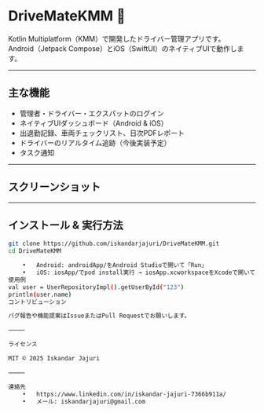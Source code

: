 # DriveMateKMM 🚗

Kotlin Multiplatform（KMM）で開発したドライバー管理アプリです。  
Android（Jetpack Compose）とiOS（SwiftUI）のネイティブUIで動作します。

---

## 主な機能

- 管理者・ドライバー・エクスパットのログイン
- ネイティブUIダッシュボード（Android & iOS）
- 出退勤記録、車両チェックリスト、日次PDFレポート
- ドライバーのリアルタイム追跡（今後実装予定）
- タスク通知

---

## スクリーンショット

<!-- ここにアプリのスクリーンショットを貼り付けてください -->
<!-- 例: ![Androidダッシュボード](path/to/android-screenshot.png) -->

---

## インストール & 実行方法

```bash
git clone https://github.com/iskandarjajuri/DriveMateKMM.git
cd DriveMateKMM

	•	Android: androidApp/をAndroid Studioで開いて「Run」
	•	iOS: iosApp/でpod install実行 → iosApp.xcworkspaceをXcodeで開いて「Run」
使用例
val user = UserRepositoryImpl().getUserById("123")
println(user.name)
コントリビューション

バグ報告や機能提案はIssueまたはPull Requestでお願いします。

⸻

ライセンス

MIT © 2025 Iskandar Jajuri

⸻

連絡先
	•	https://www.linkedin.com/in/iskandar-jajuri-7366b911a/
	•	メール: iskandarjajuri@gmail.com
